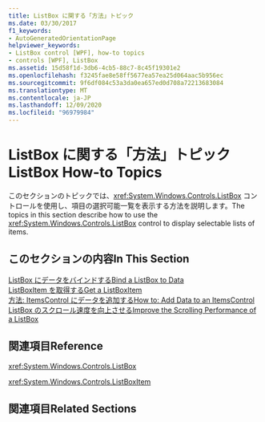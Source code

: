 ```yaml
---
title: ListBox に関する「方法」トピック
ms.date: 03/30/2017
f1_keywords:
- AutoGeneratedOrientationPage
helpviewer_keywords:
- ListBox control [WPF], how-to topics
- controls [WPF], ListBox
ms.assetid: 15d58f1d-3db6-4cb5-88c7-8c45f19301e2
ms.openlocfilehash: f3245fae8e58ff5677ea57ea25d064aac5b956ec
ms.sourcegitcommit: 9f6df084c53a3da0ea657ed0d708a72213683084
ms.translationtype: MT
ms.contentlocale: ja-JP
ms.lasthandoff: 12/09/2020
ms.locfileid: "96979984"
---
```

# <a name="listbox-how-to-topics"></a><span data-ttu-id="a42ec-102">ListBox に関する「方法」トピック</span><span class="sxs-lookup"><span data-stu-id="a42ec-102">ListBox How-to Topics</span></span>

<span data-ttu-id="a42ec-103">このセクションのトピックでは、<xref:System.Windows.Controls.ListBox> コントロールを使用し、項目の選択可能一覧を表示する方法を説明します。</span><span class="sxs-lookup"><span data-stu-id="a42ec-103">The topics in this section describe how to use the <xref:System.Windows.Controls.ListBox> control to display selectable lists of items.</span></span>  
  
## <a name="in-this-section"></a><span data-ttu-id="a42ec-104">このセクションの内容</span><span class="sxs-lookup"><span data-stu-id="a42ec-104">In This Section</span></span>  

 [<span data-ttu-id="a42ec-105">ListBox にデータをバインドする</span><span class="sxs-lookup"><span data-stu-id="a42ec-105">Bind a ListBox to Data</span></span>](how-to-bind-a-listbox-to-data.md)  
 [<span data-ttu-id="a42ec-106">ListBoxItem を取得する</span><span class="sxs-lookup"><span data-stu-id="a42ec-106">Get a ListBoxItem</span></span>](how-to-get-a-listboxitem.md)  
 <span data-ttu-id="a42ec-107">[方法: ItemsControl にデータを追加する](/previous-versions/dotnet/netframework-3.5/ms743602(v=vs.90))</span><span class="sxs-lookup"><span data-stu-id="a42ec-107">[How to: Add Data to an ItemsControl](/previous-versions/dotnet/netframework-3.5/ms743602(v=vs.90))</span></span>  
 [<span data-ttu-id="a42ec-108">ListBox のスクロール速度を向上させる</span><span class="sxs-lookup"><span data-stu-id="a42ec-108">Improve the Scrolling Performance of a ListBox</span></span>](how-to-improve-the-scrolling-performance-of-a-listbox.md)  
  
## <a name="reference"></a><span data-ttu-id="a42ec-109">関連項目</span><span class="sxs-lookup"><span data-stu-id="a42ec-109">Reference</span></span>  

 <xref:System.Windows.Controls.ListBox>  
  
 <xref:System.Windows.Controls.ListBoxItem>  
  
## <a name="related-sections"></a><span data-ttu-id="a42ec-110">関連項目</span><span class="sxs-lookup"><span data-stu-id="a42ec-110">Related Sections</span></span>
